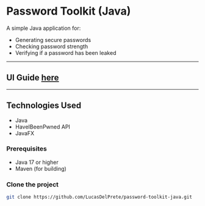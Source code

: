 # Password Toolkit (Java)

A simple Java application for:

- Generating secure passwords
- Checking password strength
- Verifying if a password has been leaked

---
## UI Guide [here](src/main/java/github/lucas/ui/README.md)

---

## Technologies Used
 - Java
 - HaveIBeenPwned API
 - JavaFX

### Prerequisites
- Java 17 or higher
- Maven (for building)

### Clone the project
```bash
git clone https://github.com/LucasDelPrete/password-toolkit-java.git
